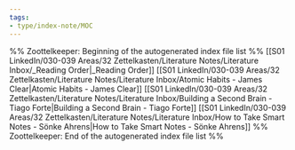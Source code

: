 ```yaml
---
tags: 
- type/index-note/MOC
---
```




%% Zoottelkeeper: Beginning of the autogenerated index file list  %%
 [[S01 LinkedIn/030-039 Areas/32 Zettelkasten/Literature Notes/Literature Inbox/_Reading Order|_Reading Order]]
 [[S01 LinkedIn/030-039 Areas/32 Zettelkasten/Literature Notes/Literature Inbox/Atomic Habits - James Clear|Atomic Habits - James Clear]]
 [[S01 LinkedIn/030-039 Areas/32 Zettelkasten/Literature Notes/Literature Inbox/Building a Second Brain - Tiago Forte|Building a Second Brain - Tiago Forte]]
 [[S01 LinkedIn/030-039 Areas/32 Zettelkasten/Literature Notes/Literature Inbox/How to Take Smart Notes - Sönke Ahrens|How to Take Smart Notes - Sönke Ahrens]]
%% Zoottelkeeper: End of the autogenerated index file list  %%

